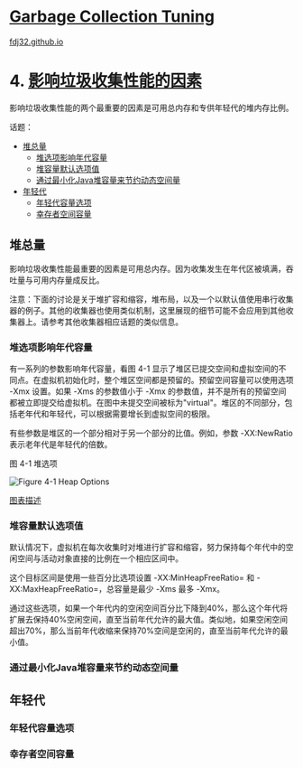 [Garbage Collection Tuning](https://docs.oracle.com/en/java/javase/16/gctuning/introduction-garbage-collection-tuning.html)
===
[fdj32.github.io](https://fdj32.github.io)  
# 4. [影响垃圾收集性能的因素](https://docs.oracle.com/en/java/javase/16/gctuning/factors-affecting-garbage-collection-performance.html)
影响垃圾收集性能的两个最重要的因素是可用总内存和专供年轻代的堆内存比例。

话题：
- <a href="#gc4a">堆总量</a>
  - <a href="#gc4a1">堆选项影响年代容量</a>
  - <a href="#gc4a2">堆容量默认选项值</a>
  - <a href="#gc4a3">通过最小化Java堆容量来节约动态空间量</a>
- <a href="#gc4b">年轻代</a>
  - <a href="#gc4b1">年轻代容量选项</a>
  - <a href="#gc4b2">幸存者空间容量</a>

## <span id="gc4a">堆总量</span>

影响垃圾收集性能最重要的因素是可用总内存。因为收集发生在年代区被填满，吞吐量与可用内存量成反比。

注意：下面的讨论是关于堆扩容和缩容，堆布局，以及一个以默认值使用串行收集器的例子。其他的收集器也使用类似机制，这里展现的细节可能不会应用到其他收集器上。请参考其他收集器相应话题的类似信息。

### <span id="gc4a1">堆选项影响年代容量</span>

有一系列的参数影响年代容量，看图 4-1 显示了堆区已提交空间和虚拟空间的不同点。在虚拟机初始化时，整个堆区空间都是预留的。预留空间容量可以使用选项 -Xmx 设置。如果 -Xms 的参数值小于 -Xmx 的参数值，并不是所有的预留空间都被立即提交给虚拟机。在图中未提交空间被标为"virtual"。堆区的不同部分，包括老年代和年轻代，可以根据需要增长到虚拟空间的极限。

有些参数是堆区的一个部分相对于另一个部分的比值。例如，参数 -XX:NewRatio 表示老年代是年轻代的倍数。

图 4-1 堆选项


![Figure 4-1 Heap Options](https://docs.oracle.com/en/java/javase/16/gctuning/img/jsgct_dt_006_prm_gn_sz_new.png "Description of Figure 4-1 follows")

<a href="https://docs.oracle.com/en/java/javase/16/gctuning/img_text/jsgct_dt_006_prm_gn_sz_new.html">图表描述</a>

### <span id="gc4a2">堆容量默认选项值</span>

默认情况下，虚拟机在每次收集时对堆进行扩容和缩容，努力保持每个年代中的空闲空间与活动对象直接的比例在一个相应区间中。

这个目标区间是使用一些百分比选项设置 -XX:MinHeapFreeRatio=<nnn> 和 -XX:MaxHeapFreeRatio=<mmm>，总容量是最少 -Xms<min> 最多 -Xmx<max>。

通过这些选项，如果一个年代内的空闲空间百分比下降到40%，那么这个年代将扩展去保持40%空闲空间，直至当前年代允许的最大值。类似地，如果空闲空间超出70%，那么当前年代收缩来保持70%空间是空闲的，直至当前年代允许的最小值。

### <span id="gc4a3">通过最小化Java堆容量来节约动态空间量</span>

## <span id="gc4b">年轻代</span>

### <span id="gc4b1">年轻代容量选项</span>

### <span id="gc4a3">幸存者空间容量</span>